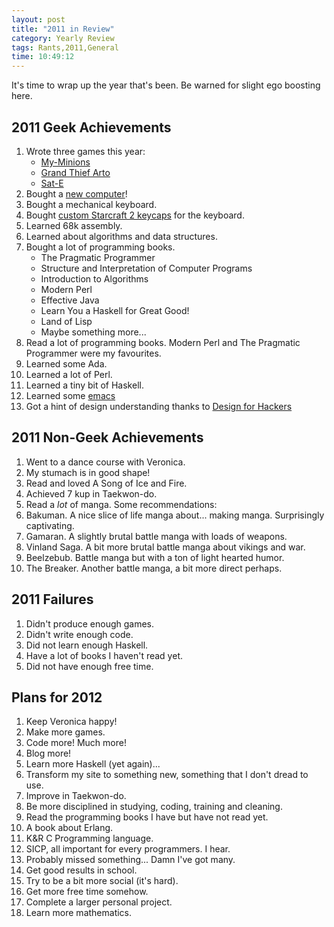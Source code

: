 ```yaml
---
layout: post
title: "2011 in Review"
category: Yearly Review
tags: Rants,2011,General
time: 10:49:12
---
```

It's time to wrap up the year that's been. Be warned for slight ego boosting here.

2011 Geek Achievements
------------------------------

1. Wrote three games this year:
   <ul>
     <li><a href="http://madeoftree.net/blog/my_minions">My-Minions</a></li>
     <li><a href="http://madeoftree.net/blog/grand_thief_arto">Grand Thief Arto</a></li>
     <li><a href="http://madeoftree.net/blog/sate">Sat-E</a></li>
   </ul>
2. Bought a [new computer](http://madeoftree.net/blog/new_computer)!
3. Bought a mechanical keyboard.
4. Bought [custom Starcraft 2 keycaps](http://madeoftree.net/blog/starcraft_2_keycaps) for the keyboard.
5. Learned 68k assembly.
6. Learned about algorithms and data structures.
7. Bought a lot of programming books.
   <ul>
     <li>The Pragmatic Programmer</li>
     <li>Structure and Interpretation of Computer Programs</li>
     <li>Introduction to Algorithms</li>
     <li>Modern Perl</li>
     <li>Effective Java</li>
     <li>Learn You a Haskell for Great Good!</li>
     <li>Land of Lisp</li>
     <li>Maybe something more...</li>
   </ul>
8. Read a lot of programming books. Modern Perl and The Pragmatic Programmer were my favourites.
8. Learned some Ada.
8. Learned a lot of Perl.
8. Learned a tiny bit of Haskell.
9. Learned some [emacs](http://www.gnu.org/software/emacs/)
9. Got a hint of design understanding thanks to [Design for Hackers](http://www.designforhackers.com/)

2011 Non-Geek Achievements
------------------------------
1. Went to a dance course with Veronica.
2. My stumach is in good shape!
3. Read and loved A Song of Ice and Fire.
5. Achieved 7 kup in Taekwon-do.
10. Read a *lot* of manga. Some recommendations:
    <li>Bakuman. A nice slice of life manga about... making manga. Surprisingly captivating.</li>
    <li>Gamaran. A slightly brutal battle manga with loads of weapons.</li>
    <li>Vinland Saga. A bit more brutal battle manga about vikings and war.</li>
    <li>Beelzebub. Battle manga but with a ton of light hearted humor.</li>
    <li>The Breaker. Another battle manga, a bit more direct perhaps.</li>

2011 Failures
---------------
1. Didn't produce enough games.
2. Didn't write enough code.
3. Did not learn enough Haskell.
4. Have a lot of books I haven't read yet.
5. Did not have enough free time.

Plans for 2012
-----------------
1. Keep Veronica happy!
2. Make more games.
3. Code more! Much more!
4. Blog more!
5. Learn more Haskell (yet again)...
6. Transform my site to something new, something that I don't dread to use.
7. Improve in Taekwon-do.
8. Be more disciplined in studying, coding, training and cleaning.
9. Read the programming books I have but have not read yet.
   <li>A book about Erlang.</li>
   <li>K&amp;R C Programming language.</li>
   <li>SICP, all important for every programmers. I hear.</li>
   <li>Probably missed something... Damn I've got many.</li>
10. Get good results in school.
11. Try to be a bit more social (it's hard).
12. Get more free time somehow.
13. Complete a larger personal project.
14. Learn more mathematics.

